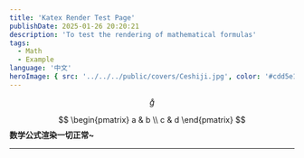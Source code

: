 ```yaml
---
title: 'Katex Render Test Page'
publishDate: 2025-01-26 20:20:21
description: 'To test the rendering of mathematical formulas'
tags:
  - Math
  - Example
language: '中文'
heroImage: { src: '../../../public/covers/Ceshiji.jpg', color: '#cdd5e1' }
---
```


$$ \mathring{g} $$

$$
\begin{pmatrix}
  a & b \\
  c & d
\end{pmatrix}
$$
**数学公式渲染一切正常~**

---

